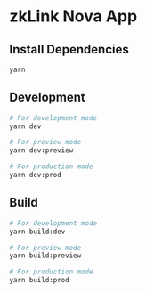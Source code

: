 # zkLink Nova App


## Install Dependencies

```sh
yarn
```

## Development

```sh
# For development mode
yarn dev

# For preview mode
yarn dev:preview

# For production mode
yarn dev:prod
```

## Build

```sh
# For development mode
yarn build:dev

# For preview mode
yarn build:preview

# For production mode
yarn build:prod
```

